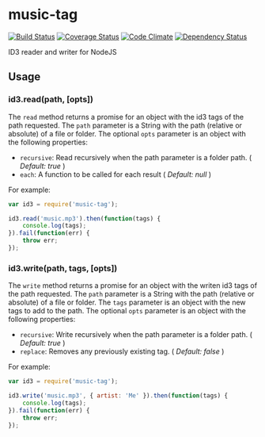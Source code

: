 # music-tag

[![Build Status](https://travis-ci.org/gnavalesi/music-tag.svg?branch=master)](https://travis-ci.org/gnavalesi/music-tag) [![Coverage Status](https://coveralls.io/repos/github/gnavalesi/music-tag/badge.svg?branch=master)](https://coveralls.io/github/gnavalesi/music-tag?branch=master) [![Code Climate](https://codeclimate.com/github/gnavalesi/music-tag/badges/gpa.svg)](https://codeclimate.com/github/gnavalesi/music-tag) [![Dependency Status](https://www.versioneye.com/user/projects/5712a0ccfcd19a004544118e/badge.svg?style=flat)](https://www.versioneye.com/user/projects/5712a0ccfcd19a004544118e)

ID3 reader and writer for NodeJS


## Usage

### id3.read(path, [opts])

The `read` method returns a promise for an object with the id3 tags of the path requested. The `path` parameter is a 
 String with the path (relative or absolute) of a file or folder. The optional `opts` parameter is an object with the
 following properties:
 
 - ```recursive```: Read recursively when the path parameter is a folder path. ( _Default: true_ )
 - ```each```: A function to be called for each result ( _Default: null_ )
 
For example:
 
```javascript
var id3 = require('music-tag');

id3.read('music.mp3').then(function(tags) {
	console.log(tags);
}).fail(function(err) {
	throw err;
});
```

### id3.write(path, tags, [opts])

The `write` method returns a promise for an object with the writen id3 tags of the path requested. The `path` parameter 
 is a String with the path (relative or absolute) of a file or folder. The `tags` parameter is an object with the new 
 tags to add to the path. The optional `opts` parameter is an object with the following properties:
 
 - ```recursive```: Write recursively when the path parameter is a folder path. ( _Default: true_ )
 - ```replace```: Removes any previously existing tag. ( _Default: false_ )
 
For example:
 
```javascript
var id3 = require('music-tag');

id3.write('music.mp3', { artist: 'Me' }).then(function(tags) {
	console.log(tags);
}).fail(function(err) {
	throw err;
});
```

